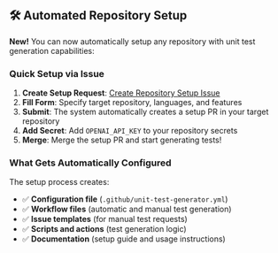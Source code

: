 ## 🛠️ Automated Repository Setup

**New!** You can now automatically setup any repository with unit test generation capabilities:

### Quick Setup via Issue
1. **Create Setup Request**: [Create Repository Setup Issue](https://github.com/Dave-WestNeu/unit_tests_on_pr/issues/new?template=setup-repository.yml)
2. **Fill Form**: Specify target repository, languages, and features
3. **Submit**: The system automatically creates a setup PR in your target repository
4. **Add Secret**: Add `OPENAI_API_KEY` to your repository secrets
5. **Merge**: Merge the setup PR and start generating tests!

### What Gets Automatically Configured

The setup process creates:

- ✅ **Configuration file** (`.github/unit-test-generator.yml`)
- ✅ **Workflow files** (automatic and manual test generation)
- ✅ **Issue templates** (for manual test requests)  
- ✅ **Scripts and actions** (test generation logic)
- ✅ **Documentation** (setup guide and usage instructions)